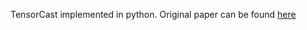 TensorCast implemented in python.
Original paper can be found [here](https://ieeexplore.ieee.org/document/8215479)
